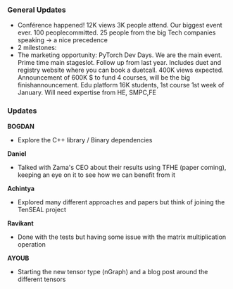 ### General Updates

- Conférence happened! 12K views 3K people attend. Our biggest event ever. 100 peoplecommitted. 25 people from the big Tech companies speaking -> a nice precedence
- 2 milestones:
- The marketing opportunity: PyTorch Dev Days. We are the main event. Prime time main stageslot. Follow up from last year. Includes duet and registry website where you can book a duetcall. 400K views expected. Announcement of 600K $ to fund 4 courses, will be the big finishannouncement.
Edu platform 16K students, 1st course 1st week of January. Will need expertise from HE, SMPC,FE

### Updates

**BOGDAN**
- Explore the C++ library / Binary dependencies

**Daniel**
- Talked with Zama's CEO about their results using TFHE (paper coming), keeping an eye on it to see how we can benefit from it

**Achintya**
- Explored many different approaches and papers but think of joining the TenSEAL project

**Ravikant**
- Done with the tests but having some issue with the matrix multiplication operation

**AYOUB**
- Starting the new tensor type (nGraph) and a blog post around the different tensors